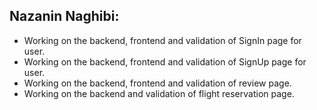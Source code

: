## Nazanin Naghibi:
- Working on the backend, frontend and validation of SignIn page for user.
- Working on the backend, frontend and validation of SignUp page for user.
- Working on the backend, frontend and validation of review page.
- Working on the backend and validation of flight reservation page.